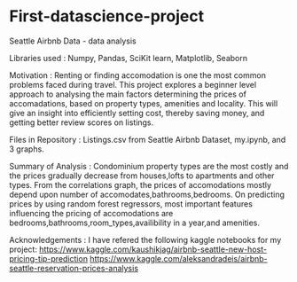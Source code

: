 # First-datascience-project
Seattle Airbnb Data - data analysis

Libraries used :
Numpy, Pandas, SciKit learn, Matplotlib, Seaborn

Motivation : 
Renting or finding accomodation is one the most common problems faced during travel. This project explores a beginner level approach to analysing the main factors determining the prices of accomadations, based on property types, amenities and locality. This will give an insight into efficiently setting cost, thereby saving money, and getting better review scores on listings.

Files in Repository : 
Listings.csv from Seattle Airbnb Dataset, my.ipynb, and 3 graphs.

Summary of Analysis : 
Condominium property types are the most costly and the prices gradually decrease from houses,lofts to apartments and other types. 
From the correlations graph, the prices of accomodations mostly depend upon number of accomodates,bathrooms,bedrooms.
On predicting prices by using random forest regressors, most important features influencing the pricing of accomodations are bedrooms,bathrooms,room_types,availibility in a year,and amenities.

Acknowledgements : 
I have refered the following kaggle notebooks for my project:
https://www.kaggle.com/kaushikjag/airbnb-seattle-new-host-pricing-tip-prediction
https://www.kaggle.com/aleksandradeis/airbnb-seattle-reservation-prices-analysis
                  
